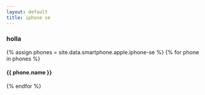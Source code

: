 ```yaml
---
layout: default
title: iphone se
---
```


<div class="container">
  <h3>holla</h4>
  {% assign phones = site.data.smartphone.apple.iphone-se %}
  {% for phone in phones %}
  <h4>{{ phone.name }}</h4>
  {% endfor %}
</div>
